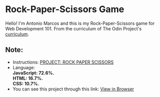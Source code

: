 # Rock-Paper-Scissors Game

Hello! I'm Antonio Marcos and this is my Rock-Paper-Scissors game for Web Development 101. From the curriculum of The Odin Project's 
[curriculum](https://www.theodinproject.com/courses/web-development-101#javascript-basics).

## Note:

- Instructions: [PROJECT: ROCK PAPER SCISSORS](https://www.theodinproject.com/courses/web-development-101/lessons/rock-paper-scissors)
- Language:  
**JavaScript: 72.6%.  
HTML: 16.7%.  
CSS: 10.7%.**
- You can see this project through this link: [View in Browser](https://amarcoscastelo.github.io/rock-paper-scissors/)


